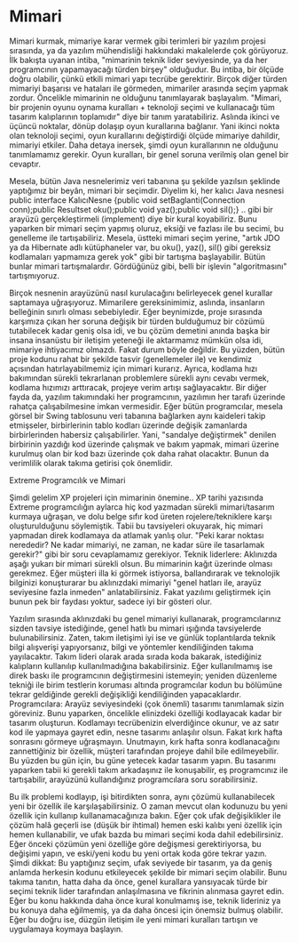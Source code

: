 # Mimari

Mimari kurmak, mimariye karar vermek gibi terimleri bir yazılım
projesi sırasında, ya da yazılım mühendisliği hakkındaki makalelerde
çok görüyoruz. İlk bakışta uyanan intiba, "mimarinin teknik lider
seviyesinde, ya da her programcının yapamayacağı türden birşey"
olduğudur. Bu intiba, bir ölçüde doğru olabilir, çünkü etkili mimari
yapı tecrübe gerektirir. Birçok diğer türden mimariyi başarısı ve
hataları ile görmeden, mimariler arasında seçim yapmak zordur.
Öncelikle mimarinin ne olduğunu tanımlayarak başlayalım. "Mimari, bir
projenin oyunu oynama kuralları + teknoloji seçimi ve kullanacağı tüm
tasarım kalıplarının toplamıdır" diye bir tanım yaratabiliriz.
Aslında ikinci ve üçüncü noktalar, dönüp dolaşıp oyun kurallarına
bağlanır. Yani ikinci nokta olan teknoloji seçimi, oyun kurallarını
değiştirdiği ölçüde mimariye dahildir, mimariyi etkiler.  Daha detaya
inersek, şimdi oyun kurallarının ne olduğunu tanımlamamız
gerekir. Oyun kuralları, bir genel soruna verilmiş olan genel bir
cevaptır.

Mesela, bütün Java nesnelerimiz veri tabanına şu şekilde yazılsın
şeklinde yaptığımız bir beyân, mimari bir seçimdir. Diyelim ki, her
kalıcı Java nesnesi public interface KalıcıNesne {public void
setBaglanti(Connection conn);public Resultset oku();public void
yaz();public void sil();} .. gibi bir arayüzü gerçekleştirmeli
(implement) diye bir kural koyabiliriz. Bunu yaparken bir mimari seçim
yapmış oluruz, eksiği ve fazlası ile bu secimi, bu genelleme ile
tartışabiliriz. Mesela, üstteki mimari seçim yerine, "artık JDO ya da
Hibernate adlı kütüphaneler var, bu oku(), yaz(), sil() gibi gereksiz
kodlamaları yapmamıza gerek yok" gibi bir tartışma başlayabilir. Bütün
bunlar mimari tartışmalardır. Gördüğünüz gibi, belli bir işlevin
"algoritmasını" tartışmıyoruz.

Birçok nesnenin arayüzünü nasıl kurulacağını belirleyecek genel
kurallar saptamaya uğraşıyoruz.  Mimarilere gereksinimimiz, aslında,
insanların belleğinin sınırlı olması sebebiyledir. Eğer beynimizde,
proje sırasında karşımıza çıkan her soruna değişik bir türden
bulduğumuz bir cözümü tutabilecek kadar geniş olsa idi, ve bu çözüm
demetini anında başka bir insana insanüstu bir iletişim yeteneği ile
aktarmamız mümkün olsa idi, mimariye ihtiyacımız olmazdı.  Fakat durum
böyle değildir. Bu yüzden, bütün proje kodunu rahat bir şekilde tasvir
(genellemeler ile) ve kendimiz açısından hatırlayabilmemiz için mimari
kurarız. Ayrıca, kodlama hızı bakımından sürekli tekrarlanan
problemlere sürekli aynı cevabı vermek, kodlama hızımızı arttıracak,
projeye verim artışı sağlayacaktır.  Bir diğer fayda da, yazılım
takımındaki her programcının, yazılımın her tarafı üzerinde rahatça
çalışabilmesine imkan vermesidir. Eğer bütün programcılar, mesela
görsel bir Swing tablosunu veri tabanına bağlarken aynı kaideleri
takip etmişseler, birbirlerinin tablo kodları üzerinde değişik
zamanlarda birbirlerinden habersiz çalışabilirler. Yani, "sandalye
değiştirmek" denilen birbirinin yazdığı kod üzerinde çalışmak ve bakım
yapmak, mimari üzerine kurulmuş olan bir kod bazı üzerinde çok daha
rahat olacaktır. Bunun da verimlilik olarak takıma getirisi çok
önemlidir.

Extreme Programcılık ve Mimari

Şimdi gelelim XP projeleri için mimarinin önemine..  XP tarihi
yazısında Extreme programcılığın aylarca hiç kod yazmadan sürekli
mimari/tasarım kurmaya uğraşan, ve dolu belge sıfır kod üreten
rojelere/tekniklere karşı oluşturulduğunu söylemiştik.  Tabii bu
tavsiyeleri okuyarak, hiç mimari yapmadan direk kodlamaya da atlamak
yanlış olur. "Peki karar noktası nerededir? Ne kadar mimariyi, ne
zaman, ne kadar süre ile tasarlamak gerekir?" gibi bir soru
cevaplamamız gerekiyor.  Teknik liderlere: Aklınızda aşağı yukarı bir
mimari sürekli olsun. Bu mimarinin kağıt üzerinde olması
gerekmez. Eğer müşteri illa ki görmek istiyorsa, ballandırarak ve
teknolojik bilginizi konuşturarar bu aklınızdaki mimariyi "genel
hatları ile, arayüz seviyesine fazla inmeden" anlatabilirsiniz. Fakat
yazılımı geliştirmek için bunun pek bir faydası yoktur, sadece iyi bir
gösteri olur.

Yazılım sırasında aklınızdaki bu genel mimariyi kullanarak,
programcılarınız sizden tavsiye istediğinde, genel hatlı bu mimari
ışığında tavsiyelerde bulunabilirsiniz. Zaten, takım iletişimi iyi ise
ve günlük toplantılarda teknik bilgi alışverişi yapıyorsanız, bilgi ve
yöntemler kendiliğinden takıma yayılacaktır. Takım lideri olarak arada
sırada koda bakarak, istediğiniz kalıpların kullanılıp
kullanılmadığına bakabilirsiniz. Eğer kullanılmamış ise direk baskı
ile programcının değiştirmesini istemeyin; yeniden düzenleme tekniği
ile birim testlerin koruması altında programcılar kodun bu bölümüne
tekrar geldiğinde gerekli değişikliği kendiliğinden yapacaklardır.
Programcılara: Arayüz seviyesindeki (çok önemli) tasarımı tanımlamak
sizin göreviniz. Bunu yaparken, öncelikle elinizdeki özelliği
kodlayacak kadar bir tasarım oluşturun. Kodlamayı tecrübenizin
elverdiğince okunur, ve az satır kod ile yapmaya gayret edin, nesne
tasarımı anlaşılır olsun. Fakat kırk hafta sonrasını görmeye
uğraşmayın. Unutmayın, kırk hafta sonra kodlanacağını zannettiğiniz
bir özellik, müşteri tarafından projeye dahil bile edilmeyebilir.  Bu
yüzden bu gün için, bu güne yetecek kadar tasarım yapın. Bu tasarımı
yaparken tabii ki gerekli takım arkadaşınız ile konuşabilir, eş
programcınız ile tartışabilir, arayüzünü kullandığınız programcılara
soru sorabilirsiniz.

Bu ilk problemi kodlayıp, işi bitirdikten sonra, aynı çözümü
kullanabilecek yeni bir özellik ile karşılaşabilirsiniz. O zaman
mevcut olan kodunuzu bu yeni özellik için kullanıp kullanamacağınıza
bakın. Eğer çok ufak değişiklikler ile çözüm halâ geçerli ise (düşük
bir ihtimal) hemen eski kalıbı yeni özellik için hemen kullanabilir,
ve ufak bazda bu mimari seçimi koda dahil edebilirsiniz.  Eğer önceki
çözümün yeni özelliğe göre değişmesi gerektiriyorsa, bu değişimi
yapın, ve eski/yeni kodu bu yeni ortak koda göre tekrar yazın.  Şimdi
dikkat: Bu yaptığınız seçim, ufak seviyede bir tasarım, ya da geniş
anlamda herkesin kodunu etkileyecek şekilde bir mimari seçim
olabilir. Bunu takıma tanıtın, hatta daha da önce, genel kurallara
yansıyacak türde bir seçimi teknik lider tarafından anlaşılmasına ve
fikrinin alınmasa gayret edin. Eğer bu konu hakkında daha önce kural
konulmamış ise, teknik lideriniz ya bu konuya daha eğilmemiş, ya da
daha öncesi için önemsiz bulmuş olabilir.  Eğer bu doğru ise, düzgün
iletişim ile yeni mimari kuralları tartışın ve uygulamaya koymaya
başlayın.




